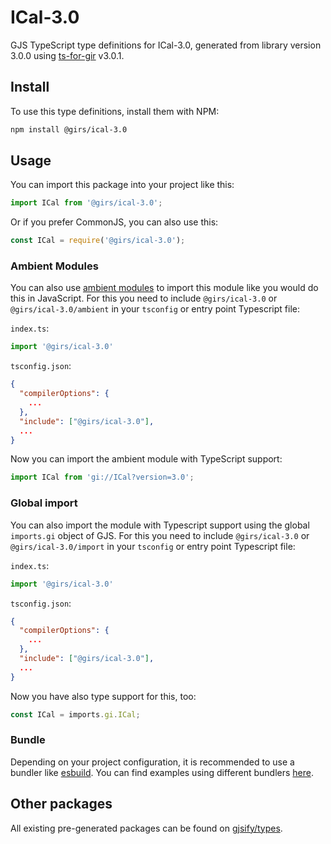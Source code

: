 
# ICal-3.0

GJS TypeScript type definitions for ICal-3.0, generated from library version 3.0.0 using [ts-for-gir](https://github.com/gjsify/ts-for-gir) v3.0.1.


## Install

To use this type definitions, install them with NPM:
```bash
npm install @girs/ical-3.0
```

## Usage

You can import this package into your project like this:
```ts
import ICal from '@girs/ical-3.0';
```

Or if you prefer CommonJS, you can also use this:
```ts
const ICal = require('@girs/ical-3.0');
```

### Ambient Modules

You can also use [ambient modules](https://github.com/gjsify/ts-for-gir/tree/main/packages/cli#ambient-modules) to import this module like you would do this in JavaScript.
For this you need to include `@girs/ical-3.0` or `@girs/ical-3.0/ambient` in your `tsconfig` or entry point Typescript file:

`index.ts`:
```ts
import '@girs/ical-3.0'
```

`tsconfig.json`:
```json
{
  "compilerOptions": {
    ...
  },
  "include": ["@girs/ical-3.0"],
  ...
}
```

Now you can import the ambient module with TypeScript support: 

```ts
import ICal from 'gi://ICal?version=3.0';
```

### Global import

You can also import the module with Typescript support using the global `imports.gi` object of GJS.
For this you need to include `@girs/ical-3.0` or `@girs/ical-3.0/import` in your `tsconfig` or entry point Typescript file:

`index.ts`:
```ts
import '@girs/ical-3.0'
```

`tsconfig.json`:
```json
{
  "compilerOptions": {
    ...
  },
  "include": ["@girs/ical-3.0"],
  ...
}
```

Now you have also type support for this, too:

```ts
const ICal = imports.gi.ICal;
```

### Bundle

Depending on your project configuration, it is recommended to use a bundler like [esbuild](https://esbuild.github.io/). You can find examples using different bundlers [here](https://github.com/gjsify/ts-for-gir/tree/main/examples).

## Other packages

All existing pre-generated packages can be found on [gjsify/types](https://github.com/gjsify/types).

